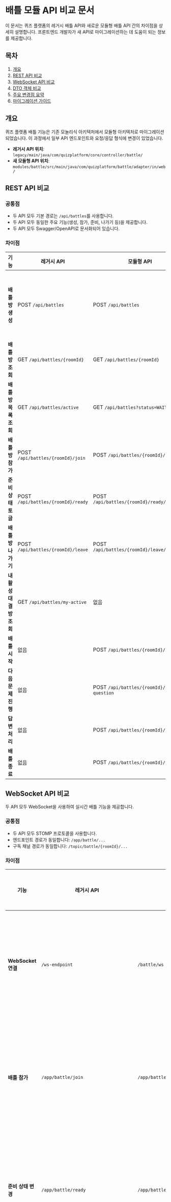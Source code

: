 # 배틀 모듈 API 비교 문서

이 문서는 퀴즈 플랫폼의 레거시 배틀 API와 새로운 모듈형 배틀 API 간의 차이점을 상세히 설명합니다. 프론트엔드 개발자가 새 API로 마이그레이션하는 데 도움이 되는 정보를 제공합니다.

## 목차

1. [개요](#개요)
2. [REST API 비교](#rest-api-비교)
3. [WebSocket API 비교](#websocket-api-비교)
4. [DTO 객체 비교](#dto-객체-비교)
5. [주요 변경점 요약](#주요-변경점-요약)
6. [마이그레이션 가이드](#마이그레이션-가이드)

## 개요

퀴즈 플랫폼 배틀 기능은 기존 모놀리식 아키텍처에서 모듈형 아키텍처로 마이그레이션되었습니다. 이 과정에서 일부 API 엔드포인트와 요청/응답 형식에 변경이 있었습니다.

- **레거시 API 위치**: `legacy/main/java/com/quizplatform/core/controller/battle/`
- **새 모듈형 API 위치**: `modules/battle/src/main/java/com/quizplatform/battle/adapter/in/web/`

## REST API 비교

### 공통점

- 두 API 모두 기본 경로는 `/api/battles`를 사용합니다.
- 두 API 모두 동일한 주요 기능(생성, 참가, 준비, 나가기 등)을 제공합니다.
- 두 API 모두 Swagger/OpenAPI로 문서화되어 있습니다.

### 차이점

| 기능 | 레거시 API | 모듈형 API | 주요 차이점 |
|------|------------|------------|------------|
| **배틀방 생성** | POST `/api/battles` | POST `/api/battles` | **입력값**: 레거시는 `BattleRoomCreateRequest` DTO를 사용하고, 모듈형은 `Map<String, Object>`를 사용<br>**인증**: 레거시는 Spring Security를 사용한 사용자 인증 필요, 모듈형은 요청 본문에 사용자 ID 직접 포함<br>**반환값**: 레거시는 `CommonApiResponse<BattleRoomResponse>`, 모듈형은 `BattleRoom` 엔티티 직접 반환 |
| **배틀방 조회** | GET `/api/battles/{roomId}` | GET `/api/battles/{roomId}` | **반환값**: 레거시는 `CommonApiResponse<BattleRoomResponse>`, 모듈형은 `BattleRoom` 엔티티 직접 반환 |
| **배틀방 목록 조회** | GET `/api/battles/active` | GET `/api/battles?status=WAITING` | **경로**: 레거시는 `/active` 경로 사용, 모듈형은 쿼리 파라미터 사용<br>**필터링**: 모듈형은 `status` 파라미터로 상태별 필터링 가능 |
| **배틀방 참가** | POST `/api/battles/{roomId}/join` | POST `/api/battles/{roomId}/join` | **입력값**: 레거시는 요청 본문 없이 인증된 사용자 정보 사용, 모듈형은 요청 본문에 사용자 정보 포함<br>**인증**: 레거시는 Spring Security 사용, 모듈형은 직접 사용자 정보 전달 |
| **준비 상태 토글** | POST `/api/battles/{roomId}/ready` | POST `/api/battles/{roomId}/ready/{userId}` | **경로**: 모듈형은 URL에 userId 포함<br>**인증**: 레거시는 Spring Security 사용, 모듈형은 URL로 사용자 ID 직접 전달 |
| **배틀방 나가기** | POST `/api/battles/{roomId}/leave` | POST `/api/battles/{roomId}/leave/{userId}` | **경로**: 모듈형은 URL에 userId 포함<br>**인증**: 레거시는 Spring Security 사용, 모듈형은 URL로 사용자 ID 직접 전달 |
| **내 활성 대결방 조회** | GET `/api/battles/my-active` | 없음 | **기능 차이**: 모듈형에는 해당 기능 없음 |
| **배틀 시작** | 없음 | POST `/api/battles/{roomId}/start` | **기능 차이**: 레거시는 WebSocket으로만 관리, 모듈형은 REST API로도 시작 가능 |
| **다음 문제 진행** | 없음 | POST `/api/battles/{roomId}/next-question` | **기능 차이**: 레거시는 WebSocket으로만 관리, 모듈형은 REST API로도 진행 가능 |
| **답변 처리** | 없음 | POST `/api/battles/{roomId}/answer` | **기능 차이**: 레거시는 WebSocket으로만 관리, 모듈형은 REST API로도 처리 가능 |
| **배틀 종료** | 없음 | POST `/api/battles/{roomId}/finish` | **기능 차이**: 레거시는 WebSocket으로만 관리, 모듈형은 REST API로도 종료 가능 |

## WebSocket API 비교

두 API 모두 WebSocket을 사용하여 실시간 배틀 기능을 제공합니다.

### 공통점

- 두 API 모두 STOMP 프로토콜을 사용합니다.
- 엔드포인트 경로가 동일합니다: `/app/battle/...`
- 구독 채널 경로가 동일합니다: `/topic/battle/{roomId}/...`

### 차이점

| 기능 | 레거시 API | 모듈형 API | 주요 차이점 |
|------|------------|------------|------------|
| **WebSocket 연결** | `/ws-endpoint` | `/battle/ws` | **경로**: 연결 엔드포인트 경로가 다름 |
| **배틀 참가** | `/app/battle/join` | `/app/battle/join` | **기능 동일**: 참가 요청 및 처리 로직 동일 |
| **준비 상태 변경** | `/app/battle/ready` | `/app/battle/ready` | **기능 동일**: 준비 상태 변경 로직 동일 |
| **답변 제출** | `/app/battle/answer` | `/app/battle/answer` | **기능 동일**: 답변 처리 로직 동일 |
| **배틀방 나가기** | `/app/battle/leave` | `/app/battle/leave` | **기능 동일**: 나가기 처리 로직 동일 |
| **참가자 목록 구독** | `/topic/battle/{roomId}/participants` | `/topic/battle/{roomId}/participants` | **기능 동일**: 참가자 목록 업데이트 구독 동일 |
| **방 상태 구독** | `/topic/battle/{roomId}/status` | `/topic/battle/{roomId}/status` | **기능 동일**: 방 상태 변경 구독 동일 |
| **문제 구독** | `/topic/battle/{roomId}/question` | `/topic/battle/{roomId}/question` | **기능 동일**: 문제 구독 동일 |
| **진행 상황 구독** | `/topic/battle/{roomId}/progress` | `/topic/battle/{roomId}/progress` | **기능 동일**: 진행 상황 구독 동일 |
| **결과 구독** | `/topic/battle/{roomId}/result` | `/topic/battle/{roomId}/result` | **기능 동일**: 최종 결과 구독 동일 |
| **개인 결과 수신** | `/user/queue/battle/result` | `/user/queue/battle/result` | **기능 동일**: 개인 답변 결과 수신 동일 |

## DTO 객체 비교

### 레거시 API와 모듈형 API의 DTO 구조 비교

| 레거시 DTO | 모듈형 DTO | 주요 차이점 |
|------------|------------|------------|
| `BattleRoomCreateRequest` | 없음 (Map 사용) | 모듈형은 구조화된 DTO 대신 Map 사용 |
| `BattleRoomResponse` | `BattleRoom` | 모듈형은 응답 래퍼 DTO 대신 도메인 모델 직접 사용 |
| `BattleJoinRequest` | `BattleJoinRequest` | 기능 유사하나 패키지 경로 다름 |
| `BattleJoinResponse` | `BattleJoinResponse` | 기능 유사하나 패키지 경로 다름 |
| `BattleReadyRequest` | `BattleReadyRequest` | 기능 유사하나 패키지 경로 다름 |
| `BattleReadyResponse` | `BattleReadyResponse` | 기능 유사하나 패키지 경로 다름 |
| `BattleLeaveRequest` | `BattleLeaveRequest` | 기능 유사하나 패키지 경로 다름 |
| `BattleLeaveResponse` | `BattleLeaveResponse` | 기능 유사하나 패키지 경로 다름 |
| `BattleAnswerRequest` | `BattleAnswerRequest` | 기능 유사하나 패키지 경로 다름 |
| `BattleAnswerResponse` | `BattleAnswerResponse` | 기능 유사하나 패키지 경로 다름 |
| `BattleNextQuestionResponse` | `BattleNextQuestionResponse` | 기능 유사하나 패키지 경로 다름 |
| `BattleProgressResponse` | `BattleProgressResponse` | 기능 유사하나 패키지 경로 다름 |
| `BattleResultResponse` | `BattleResultResponse` | 기능 유사하나 패키지 경로 다름 |
| `BattleRoomStatusChangeResponse` | `BattleRoomStatusChangeResponse` | 기능 유사하나 패키지 경로 다름 |
| `CommonApiResponse<T>` | 없음 | 모듈형은 공통 응답 래퍼 사용하지 않음 |

## 주요 변경점 요약

1. **인증 방식 변경**:
   - 레거시: Spring Security와 `@AuthenticationPrincipal`을 통한 사용자 인증
   - 모듈형: 요청 본문 또는 URL에 직접 사용자 ID 포함

2. **응답 형식 변경**:
   - 레거시: `CommonApiResponse<T>` 래퍼 클래스 사용
   - 모듈형: 도메인 모델이나 DTO 직접 반환

3. **REST API 확장**:
   - 모듈형에서는 WebSocket으로만 처리하던 일부 기능(배틀 시작, 답변 제출 등)을 REST API로도 제공

4. **배틀방 목록 조회 방식 변경**:
   - 레거시: 고정 경로(`/active`)로 활성 방만 조회
   - 모듈형: 쿼리 파라미터로 다양한 상태의 방 조회 가능

5. **DTO 패키지 경로 변경**:
   - 레거시: `com.quizplatform.core.dto.battle`
   - 모듈형: `com.quizplatform.battle.application.dto`

## 마이그레이션 가이드

### REST API 마이그레이션

1. **배틀방 생성 API**:
   ```javascript
   // 레거시
   axios.post('/api/battles', {
     quizId: 123,
     maxParticipants: 4
   });

   // 모듈형
   axios.post('/api/battles', {
     quizId: 123,
     maxParticipants: 4,
     creatorId: currentUser.id,
     creatorUsername: currentUser.username,
     profileImage: currentUser.profileImage,
     totalQuestions: 10,
     questionTimeLimit: 30
   });
   ```

2. **배틀방 참가 API**:
   ```javascript
   // 레거시
   axios.post(`/api/battles/${roomId}/join`);

   // 모듈형
   axios.post(`/api/battles/${roomId}/join`, {
     userId: currentUser.id,
     username: currentUser.username,
     profileImage: currentUser.profileImage
   });
   ```

3. **준비 상태 토글 API**:
   ```javascript
   // 레거시
   axios.post(`/api/battles/${roomId}/ready`);

   // 모듈형
   axios.post(`/api/battles/${roomId}/ready/${currentUser.id}`);
   ```

4. **배틀방 나가기 API**:
   ```javascript
   // 레거시
   axios.post(`/api/battles/${roomId}/leave`);

   // 모듈형
   axios.post(`/api/battles/${roomId}/leave/${currentUser.id}`);
   ```

### WebSocket API 마이그레이션

1. **WebSocket 연결**:
   ```javascript
   // 레거시
   const socket = new SockJS('/ws-endpoint');

   // 모듈형
   const socket = new SockJS('/battle/ws');
   ```

2. **기타 WebSocket 통신**:
   - 나머지 WebSocket 엔드포인트와 구독 패턴은 동일하게 유지됩니다.
   - 응답 처리 로직에서 `CommonApiResponse` 래퍼를 제거해야 합니다.

### 중요 고려사항

1. **인증 변경**:
   - 모듈형 API는 Spring Security 통합이 없으므로 사용자 ID를 직접 전달해야 합니다.
   - 향후 보안 강화를 위해 인증 토큰 시스템 구현이 필요할 수 있습니다.

2. **응답 형식 변경**:
   - 레거시 API의 `CommonApiResponse` 래퍼를 처리하는 코드 제거
   - 오류 처리 로직 수정 (HTTP 상태 코드 및 응답 본문 형식 변경)

3. **선택적 REST API 사용**:
   - 모듈형에서 새롭게 제공하는 REST API(`/start`, `/next-question`, `/answer`, `/finish`)는 필요에 따라 WebSocket 대신 사용 가능합니다.
   - 실시간성이 중요한 경우 WebSocket 사용을 권장합니다. 